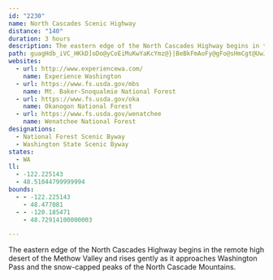 ```yaml
---
id: "2230"
name: North Cascades Scenic Highway
distance: "140"
duration: 3 hours
description: The eastern edge of the North Cascades Highway begins in the remote high desert of the Methow Valley and rises gently as it approaches Washington Pass and the snow-capped peaks of the North Cascade Mountains.
path: guagHdb_iVC_HKkD]oDo@yCoEiMuKwYaKcYmz@}|BeBkFmAoFy@gFo@sHmCgt@UwJcCso@wBcn@y@gImI_i@YaCOaDIsCN_HjGedA`A_J~I}s@vDqVhCuJp@_DxAmIf@aGJyCE{Go@oIsCmSmAqJ{@mJyOaxA_AiMYmGUgJEiQxCamBPaOBaNe@iRmC_h@Y}MDenDOgQWuNa@yZHk\d@uL|@aODmCX_bAXal@h@gKzAuLdJgj@lA{FzByGzHwPvBcEzBcIhAiHV_GBkCMaGiTspDgH{mAaCc^qK{jBuAsPs@qI{Geh@oJsr@M{AeMqaA}To`BeC}VQoDWcL?yITuMtBoVzEga@xAcODkHYuIuBoK{G}WmAkLRaJjEqYj@}HEsD_@_GWeCeBeJkMcg@_@}EOcEEiDDqD^iEj@yEvT_aA|CmMhAmFr@oGp@yHnIapAjA}RBkBEeCSaDiA}Ec@wAsEaIy@gC[gBI_BDsDjB{QlNapAr@mH|Egb@hCsLlD}JhGmMfDyElD{Dt^k[pLsJnAkBrBmDvDiH~AqCrAyDTaCpEun@pEwr@t@gOtA{OlAgG|CsHr@iEJkDEiEoB{PF}B`BiJbFwTfGgVlDyThAgGhBgFTqAfC{GrE{G`LcSjHuLx@cBlE}GxEgGrUaPvCaCjJgLnBgDpGuMzCkItFkPzIk[|HyUtAwJrGotAZoNCwD_@oHsAqSO_IO_VNqExA{G|@sC?oHOwBc@gBgA}CuBiHc@_C[gAIyAXgBx@{K[yFcAyF]cIHeB?iPYqCkLaZoBkHYkC?}Eh@}U?eCImCiDoMc@gHf@mFpB{Ix@yBbAqEVcBJ_GI_DSqBcE_UeQcdAgAiFsE}Q_BeFiDsLmDwMsAiGgDsKmCmHoAaEyAmFcA_F_AyGo@cIYsG?{ANkEHsH[{Dq@cOyAuJu@_J?yDJeCFiDM_DoC{PaJe^gD{JcDoLqEiRm@{DJiXJyCHoODuXR}PEsDIm@Og@wBqCgIoIsEyDyCgEmBqBkFgCoFaEmC}AgBs@wKcCy@o@}DaBeBaB}MiQeFaJs@wBaFiQ{BaHgC}LsAmKCcPvA{U~@}QN}[EwZaIJsTMcACuBa@qXoIoDyA{CoBcGwFiByAqFkCcDa@gJIsN{@uDm@aGsBsAk@iFyCqH_DqCgBgJyIkJwGyVsVqIcI}EgFqHsGyC_A}Cm@cUyAmUmBk@KgAq@cCoCiA_AyD}@wEAiEmAwCyAsCeBqMwNyD_C{EkEyA_CqGcMgL}Sm@kB}@yDc@uEm@_a@WgCuAeH_@eC_@wMWeCeAaF{@aD{BqGiEqNe@_AgG_JeFoFwNsHmCgAsEyAiAs@mDuDcFwDmAmBuB{FgAsBoAcBcE{GmBiBcIcFaDiA}A_@qJ?yCFkIj@uB?i@KgB_AuEa@y@q@mAmBgCsFkCcKm@yD_@sDe@_DqAkEKqFc@_Bk@i@cC{CoPiM{FuF_DoCcEwByCwD}AuM[iIWqB[mAiAgC_H{K[w@i@gCsBwOEsE_@}FWcBeBmHmCmIuAwBmCiFsBuC_@cAmA{BkAaDYeAi@_AcAeBsBqCyCcBsA_@eA_A_@k@aBgE_BaDyAsDsEyHuEmEaLgNiG}Gw^_d@eBeBsHmGiDuDkJiRmAsB{@y@uIaMsCmE}FsHcAeBoB{FkE_KuRcSe@{@kFsHkAsBeDsHiAuBwa@{t@uOcYgBoD[}@g@oBQqAOsDZeUXgD|AwKnBs\d@oPUkEo@aFcDiUoAqHsBsNOm@a@Ke@_AeCKkHjB_CAcAOiBe@yANwBCsDd@gBg@iA?{APgACoC_A_A_AyA[oACy@Og@Ui@o@uAwCm@uCuAsC_A_DcA{AgC_Ck@_Ai@qAOmAEsANaBZyADw@q@yFcAcEs@}AiBuCo@eBwA}LeFuQ}AyBcEaHi@sAoAeEm@sAo@aAcAkAeCsBc@e@sBaDoAaCgA}C_@{Ao@}AmBaCyG_GmDoDcAkB[{@]mBYsF_@yCcAgCuCmES_AHiAxBuFn@sBHm@HyBUuEyDiY}@mIGaDBsAh@eGLaH?eFS{Cm@sBqAuAqA}@u@{@[w@WaAUgDsAgJyAkByAyCiCoKIk@DsBNaBr@}DHaACq@UmBEoADqAh@mCDy@EmBsAsGe@aDmCsIc@eAUSy@mBi@_C]gDu@qDsEqRsBiFsFmRaGcJcA}Bo@gCYsDSmEByD|Cai@_@kCc@mAu@eA]y@Kg@MsBHgAh@_Bl@g@xBcAnBoAv@k@xAsBJ]RuBCyB{B_JSuBDy@R_A^q@nDgC~AyBpB{DbAgECqB_@gB}AyCuBmCkKgHm@s@kAmCMsBBkBDs@n@gDrB{HxBmC`@qABg@?sBq@kGIeDEwDIyBoA{J?w@NgAZgA|CyD|AyDnBmC^w@fCmJ~B}H^k@lEgDbAyBj@{BNYr@u@bA[vCWt@StHgFxBm@lCe@jEY|UgC|B_@l@Y`CwBfBiCnJyPn@g@nAg@lEkA~AyAhAwAhAuCb@_BPuALqA?_CSaE{@yDmBeFsDwNi@yAe@s@c@ScAFiC`BcBt@}BZs@DaAKsCeAy@BaUlB{@RsAp@cC`Be@Js@?mAQeDaCq@Se@?k@?mATmHjBy@Ks@_@uAiAw@I}EHaAR{Ah@_CtAcARu@@iAk@cAaB_@sBEsAD{GHkBN{@XiA^m@nBsA|BuBn@}A\aBJeADeA[uCsCgKOqCa@uB{AsEYyEUy@aCuDkA_CwDmKo@sAOGm@?s@JuB`AyBr@sD?yAW}Am@_D_CcAmAgAoBQq@_@aDs@eIYoBi@}BwB{F{AuHUyCYqAg@{@a@k@qB_AiCUe@Wy@q@uAiB}@w@iIyC_GsGc@m@k@gBqBkEiGcDu@y@i@eAi@sB]qBoEih@IoB?uBHmBTeB|BaKj@yERoIs@i]?gALaBbD}VzBmJpGkVf@kCz@{GvCk`@V_B|CmL\iB^_FVaB`AwC|CiF~@_CRs@d@gFd@sD~Lo[h@iLT{A\kAn@_BjBmDzD_J~@iBnB}FpEyUfGcZrEuQHgAbAuGnAyClB}DlAuEjAoGhCmQrC}On@_D~AgG`CgGj@mBb@mDX_FrA}MnAyGbBcHf@cG@}CEs@]cCoAuGU{CCcBNwIUqEi@sFMuBBgFx@aLh@mENs@bAyCzAyCrAsDr@{CH_AD_DAs@YkCSy@cBaE_AoJYaGA_EDaEN}AdAiFXcCHsACoAK_BWgA_C{HKwABgBPkBdBwNFcBCaCEyAOqAyC}Mc@mG?uEOmEYoSh@mIDmGu@{JCgBHmBt@sCb@s@|@_A~B_Dx@eCZ{Al@_BpFoKnAkHbAgEn@gAlDkEp@mAjDoLb@wBj@cERi@n@oAh@e@jB_Af@a@zAwB|BiKZg@jAw@`J{Dn@w@x@uAjA_Ej@aAp@w@|DuCbDeHbAkCnA{BdAaAdF_Bp@k@r@_Ah@mARyBN_D^yA^{@rA_BxBy@bBIh@MnAm@fDmEhA{@fK_FzJ_E`@Y`CsCn@e@|@YdBKvAPdA?x@S|GyDvDwAjIoEpJaInBy@bDe@|C_Br@k@r@u@tDuG|ByCrAq@pE{@pAu@fBuBhEmHxFuHlCqEn@aBjCcMx@qChDaDhAsAx@}AbD}I`BmCz@y@zLkGr@S`A?jDh@hCKzGgCjBWxO_Ar@]hA{@dAg@hEY|@]rEmFdIcFtDkB|NgLrBaAjM_E~D_B`CgB~U{SfBaArGqBfBgAnByBvDaHxBaCbAw@nTuKbAm@xAqAjB{C\y@d@mAfCqIn@aB|@gBjCyC~HmElAaAp@}@fBmC~@yBxBaIx@{BxAsCbEkGfBaCpBgBf@]vG{BhB}@hDuC~@kApBaEhCmGlCeF|E}GhCmErCyDrRwYhQaWdFgGrLoLnCcCrCqA`GmA~WeEvCm@rAq@zHoFvH{F`IyGrBeC|JuN~BoCpCoClDcCnEcC`FiBrF}AtBiAjBkBlAkB~AgD|DiMx@wBbAoBrEeGjNoOlCaB|CaAdD}AxBaBfBmBhB}CrAiDrAeE~CuObAiDrAoCrAaBh@a@tVuQp@_@~@YhBQvHKnASrCeArSqNz@_@pAg@xA[dLcAtA]dAg@tB_Bz@kAx@mAdCmFhAsBtCoChBeAbFyB`FsCrHgDhOsHtDsB`AcA~A{BlBuDdBsFvHcYrB{FlAwC|LkSfF{HdN}UnIgNrByBrCkBzAe@fIwAvDQt_@e@xO?~BGfBc@rBkAtBgBlEyEt@s@|@g@nCw@vEa@pBm@dA_Al@_A^{@x@}CN_BDcBe@{T?aGf@{Nj@iTZ{Gn@mHrAaIxC_OfHkUXmBHaB?mAOwA_A_CyJaMsBoDoFyQmAgC_AoAkOuPiDmEyL_NcKcQkF{J_JwOuAeDcC}IsBwGwAiFmGw[{@_Ei@yAi@mA{JaPoAyCiAcFgD{Qk@mDOwBE{@f@oWr@wLR_B^}ApHwOrGoMXc@|EuCfK{EzDyBzLgNVg@`@sAJ}AEaAMy@a@sAYk@s@k@s@Mq@F}@d@e@j@_@~@mAbHYt@s@rA}@`AuGrCgEdAoBTmFOoKsBcDw@oC{@qZuMiAo@cBsAwJeKaEkC{IgFmFsCyEsBuo@w]sEwAoIiBcJsA{HNqKh@qK@qBPuTrEaFtA}EjB}@j@q@z@o@dAgBzEeAlBg@d@{@d@sBLcBg@cAg@cTgNoEaCkFcC}H}C}EeAoNs@sEsAsEqB}AeAy@u@oSc\uG{Je@kA}A}EoBiFiBgCiA{@sS{M}AmAcByBqAwCy@_Ck@oCa@uCiAsLk@_Dy@eCsFwJmSk]oByDkAsDk@wCmHs{@M_FBgEdAm\DkEKuH}Ceh@[oBmCsKY_CEyBXwQCsAcEek@OiCCyC?mDHeEx@sKbFih@vAgUxAeZNoFImDe@_GcAaJIyABsIvGsa@tA{Jb@mBnBgG|@kBxGaLh@gA|AaFhBaJbAqDtAsDpHwObAsCj@{CrA{NfAqIfJsd@TmCDiCAkCSaC_BoMSeFRgEXsClGw\bAoJZkGBoKIcLJiOa@yEi@aDqC_LkAaCcCsCs@eBy@aEsBaL_@aFu@aOS_CUmBm@aC_DyImCgH{AoCgDyEaEmEoAeB_ByCgAoDo@eEUsBwFaq@o@aKYwW?}PHeEZsFRiC^qBXeDnAuGbCiJ|FoOfFkMf`@e{@`AuCn@qCr@uGj@aK~@uF|DqKvZ_~@~Km[tAyClAqBdLuL~PcTzOoOr@y@bAkBx@aCj@gCdIed@^eBx@_CrAyCtAuBdHuHrHyGdMsLtCiEhAqC|@mC|D}OhAwD|AoGt@{BhB}Ej[ii@rBaEnAyCzHw[xDgQ`EwOh@eBrGkPzIaWv@gEJaBJuPNmE~@yHjAaH~CoKrEuFbEkDzOuIzEmBbD_CrDgFlAgC~@kCbByHnA_EvGmWhCsK\yChB}RhAyFfHkS|FgS`H_XdZeeAdDgMrDcLbAeBhBaC`L{K`EqG|MsX\eAnAoGfDqL|CqJrCyDlG_GrR{OlGuE|FaB|EyBfHmEhB_ClCkFjNm^vF{OfHqUbB_FfM_X~GmLlI}LbDsFrCyFrB{GnAmHl@mJd@mKl@{JxAoHhCcJnCsIpE{T~Pwr@fIq[fCuKxAsI^yKbBqPn@aECqAKy@_AgD}@eB
websites:
  - url: http://www.experiencewa.com/
    name: Experience Washington
  - url: https://www.fs.usda.gov/mbs
    name: Mt. Baker-Snoqualmie National Forest
  - url: https://www.fs.usda.gov/oka
    name: Okanogon National Forest
  - url: https://www.fs.usda.gov/wenatchee
    name: Wenatchee National Forest
designations:
  - National Forest Scenic Byway
  - Washington State Scenic Byway
states:
  - WA
ll:
  - -122.225143
  - 48.51044799999994
bounds:
  - - -122.225143
    - 48.477081
  - - -120.185471
    - 48.72914100000003

---
```


The eastern edge of the North Cascades Highway begins in the remote high desert of the Methow Valley and rises gently as it approaches Washington Pass and the snow-capped peaks of the North Cascade Mountains.
